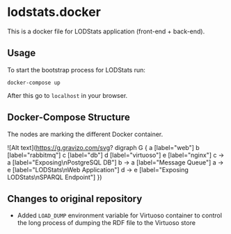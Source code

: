 lodstats.docker
===============

This is a docker file for LODStats application (front-end + back-end).

Usage
-----

To start the bootstrap process for LODStats run:

```
docker-compose up
```

After this go to `localhost` in your browser.

Docker-Compose Structure
----------------------

The nodes are marking the different Docker container.

![Alt text](https://g.gravizo.com/svg?
  digraph G {
      a [label="web"]
      b [label="rabbitmq"]
      c [label="db"]
      d [label="virtuoso"]
      e [label="nginx"]
      c -> a [label="Exposing\nPostgreSQL DB"]
      b -> a [label="Message Queue"]
      a -> e [label="LODStats\nWeb Application"]
      d -> e [label="Exposing LODStats\nSPARQL Endpoint"]
  })

Changes to original repository
----------------------

- Added `LOAD_DUMP` environment variable for Virtuoso container to control the long process of dumping the RDF file to the Virtuoso store
